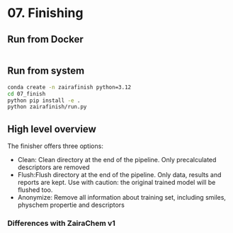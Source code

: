 # 07. Finishing

## Run from Docker

```bash


```

## Run from system 

```bash
conda create -n zairafinish python=3.12
cd 07_finish
python pip install -e .
python zairafinish/run.py
```

## High level overview
The finisher offers three options:
- Clean: Clean directory at the end of the pipeline. Only precalculated descriptors are removed
- Flush:Flush directory at the end of the pipeline. Only data, results and reports are kept. Use with caution: the original trained model will be flushed too.
- Anonymize: Remove all information about training set, including smiles, physchem propertie and descriptors

### Differences with ZairaChem v1
